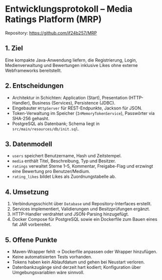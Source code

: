# Entwicklungsprotokoll – Media Ratings Platform (MRP)

Repository: https://github.com/if24b257/MRP

## 1. Ziel
Eine kompakte Java-Anwendung liefern, die Registrierung, Login, Medienverwaltung und Bewertungen inklusive Likes ohne externe Webframeworks bereitstellt.

## 2. Entscheidungen
- Architektur in Schichten: Application (Start), Presentation (HTTP-Handler), Business (Services), Persistence (JDBC).
- Eingebauter `HttpServer` für REST-Endpunkte, Jackson für JSON.
- Token-Verwaltung im Speicher (`InMemoryTokenService`), Passwörter via SHA-256 gehasht.
- PostgreSQL als Datenbank; Schema liegt in `src/main/resources/db/init.sql`.

## 3. Datenmodell
- `users` speichert Benutzername, Hash und Zeitstempel.
- `media` enthält Titel, Beschreibung, Typ und Besitzer.
- `ratings` verwaltet Sterne 1–5, Kommentar, Freigabe-Flag und erzwingt eine Bewertung pro Benutzer/Medium.
- `rating_likes` bildet Likes als Zuordnungstabelle ab.

## 4. Umsetzung
1. Verbindungsschicht über `Database` und Repository-Interfaces erstellt.
2. Services implementiert, Validierungen und Besitzprüfungen ergänzt.
3. HTTP-Handler verdrahtet und JSON-Parsing hinzugefügt.
4. Docker Compose für PostgreSQL sowie ein Dockerfile zum Bauen eines fat JAR vorbereitet.

## 5. Offene Punkte
- Maven-Wrapper fehlt → Dockerfile anpassen oder Wrapper hinzufügen.
- Keine automatisierten Tests vorhanden.
- Tokens haben kein Ablaufdatum und gehen bei Neustart verloren.
- Datenbankzugänge sind derzeit hart kodiert; Konfiguration über Umgebungsvariablen wäre sinnvoll.
